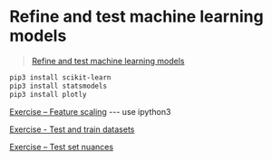 # Refine and test machine learning models

> [Refine and test machine learning models](https://learn.microsoft.com/en-us/training/modules/test-machine-learning-models/)

```bash
pip3 install scikit-learn
pip3 install statsmodels
pip3 install plotly
```

[Exercise – Feature scaling](./Feature_scaling/) --- use ipython3

[Exercise - Test and train datasets](./Test_and_train_datasets/)

[Exercise – Test set nuances](./Test_set_nuances/)
